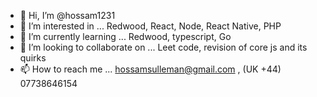 - 👋 Hi, I’m @hossam1231
- 👀 I’m interested in ... Redwood, React, Node, React Native, PHP
- 🌱 I’m currently learning ... Redwood, typescript, Go
- 💞️ I’m looking to collaborate on ... Leet code, revision of core js and its quirks 
- 📫 How to reach me ... hossamsulleman@gmail.com , (UK +44) 07738646154

<!---
hossam1231/hossam1231 is a ✨ special ✨ repository because its `README.md` (this file) appears on your GitHub profile.
You can click the Preview link to take a look at your changes.
--->
